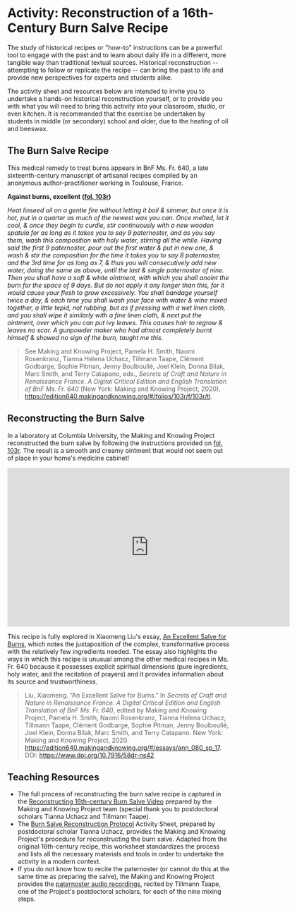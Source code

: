 # Activity: Reconstruction of a 16th-Century Burn Salve Recipe

The study of historical recipes or "how-to" instructions can be a powerful tool to engage with the past and to learn about daily life in a different, more tangible way than traditional textual sources. Historical reconstruction -- attempting to follow or replicate the recipe -- can bring the past to life and provide new perspectives for experts and students alike.

The activity sheet and resources below are intended to invite you to undertake a hands-on historical reconstruction yourself, or to provide you with what you will need to bring this activity into your classroom, studio, or even kitchen. It is recommended that the exercise be undertaken by students in middle (or secondary) school and older, due to the heating of oil and beeswax.

## The Burn Salve Recipe

This medical remedy to treat burns appears in BnF Ms. Fr. 640, a late sixteenth-century manuscript of artisanal recipes compiled by an anonymous author-practitioner working in Toulouse, France. 

**Against burns, excellent ([fol. 103r](https://edition640.makingandknowing.org/#/folios/103r/tc/103r/tl))**

*Heat linseed oil on a gentle fire without letting it boil & simmer, but once it is hot, put in a quarter as much of the newest wax you can. Once melted, let it cool, & once they begin to curdle, stir continuously with a new wooden spatula for as long as it takes you to say 9 paternoster, and as you say them, wash this composition with holy water, stirring all the while. Having said the first 9 paternoster, pour out the first water & put in new one, & wash & stir the composition for the time it takes you to say 8 paternoster, and the 3rd time for as long as 7, & thus you will consecutively add new water, doing the same as above, until the last & single paternoster of nine. Then you shall have a soft & white ointment, with which you shall anoint the burn for the space of 9 days. But do not apply it any longer than this, for it would cause your flesh to grow excessively. You shall bandage yourself twice a day, & each time you shall wash your face with water & wine mixed together, a little tepid, not rubbing, but as if pressing with a wet linen cloth, and you shall wipe it similarly with a fine linen cloth, & next put the ointment, over which you can put ivy leaves. This causes hair to regrow & leaves no scar. A gunpowder maker who had almost completely burnt himself & showed no sign of the burn, taught me this.*

> See Making and Knowing Project, Pamela H. Smith, Naomi Rosenkranz, Tianna Helena Uchacz, Tillmann Taape, Clément Godbarge, Sophie Pitman, Jenny Boulboullé, Joel Klein, Donna Bilak, Marc Smith, and Terry Catapano, eds., *Secrets of Craft and Nature in Renaissance France. A Digital Critical Edition and English Translation of BnF Ms. Fr. 640* (New York: Making and Knowing Project, 2020), https://edition640.makingandknowing.org/#/folios/103r/f/103r/tl.

## Reconstructing the Burn Salve

In a laboratory at Columbia University, the Making and Knowing Project reconstructed the burn salve by following the instructions provided on [fol. 103r](https://edition640.makingandknowing.org/#/folios/103r/tc/103r/tl). The result is a smooth and creamy ointment that would not seem out of place in your home's medicine cabinet!

<iframe title="vimeo-player" src="https://player.vimeo.com/video/465795692" width="640" height="360" frameborder="0" allowfullscreen></iframe>

This recipe is fully explored in Xiaomeng Liu's essay, [An Excellent Salve for Burns](https://edition640.makingandknowing.org/#/essays/ann_080_sp_17), which notes the juxtaposition of the complex, transformative process with the relatively few ingredients needed. The essay also highlights the ways in which this recipe is unusual among the other medical recipes in Ms. Fr. 640 because it possesses explicit spiritual dimensions (pure ingredients, holy water, and the recitation of prayers) and it provides information about its source and trustworthiness. 

> Liu, Xiaomeng. “An Excellent Salve for Burns.” In *Secrets of Craft and Nature in Renaissance France. A Digital Critical Edition and English Translation of BnF Ms. Fr. 640*, edited by Making and Knowing Project, Pamela H. Smith, Naomi Rosenkranz, Tianna Helena Uchacz, Tillmann Taape, Clément Godbarge, Sophie Pitman, Jenny Boulboullé, Joel Klein, Donna Bilak, Marc Smith, and Terry Catapano. New York: Making and Knowing Project, 2020. https://edition640.makingandknowing.org/#/essays/ann_080_sp_17. DOI: https://www.doi.org/10.7916/58dr-ns42

## Teaching Resources

- The full process of reconstructing the burn salve recipe is captured in the [Reconstructing 16th-century Burn Salve Video](https://vimeo.com/465795692) prepared by the Making and Knowing Project team (special thank you to postdoctoral scholars Tianna Uchacz and Tillmann Taape).
- The [Burn Salve Reconstruction Protocol](Burn-Salve-Reconstruction-Protocol.pdf) Activity Sheet, prepared by postdoctoral scholar Tianna Uchacz, provides the Making and Knowing Project's procedure for reconstructing the burn salve. Adapted from the original 16th-century recipe, this worksheet standardizes the process and lists all the necessary materials and tools in order to undertake the activity in a modern context.
- If you do not know how to recite the paternoster (or cannot do this at the same time as preparing the salve), the Making and Knowing Project provides the [paternoster audio recordings](https://drive.google.com/drive/folders/1jiDf7swYk3ohtDxp3WXEvEsLpbKA1vNH?usp=sharing), recited by Tillmann Taape, one of the Project's postdoctoral scholars, for each of the nine mixing steps.
